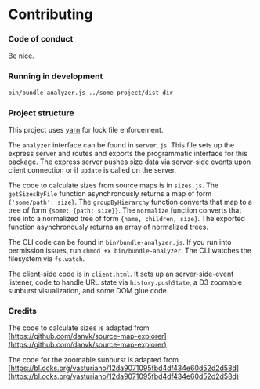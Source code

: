 # Contributing

### Code of conduct

Be nice.

### Running in development

```sh
bin/bundle-analyzer.js ../some-project/dist-dir
```

### Project structure

This project uses [yarn](https://yarnpkg.com/en/) for lock file enforcement.

The `analyzer` interface can be found in `server.js`. This file sets up the express server and routes and exports the programmatic interface for this package. The express server pushes size data via server-side events upon client connection or if `update` is called on the server.

The code to calculate sizes from source maps is in `sizes.js`. The `getSizesByFile` function asynchronously returns a map of form `{'some/path': size}`. The `groupByHierarchy` function converts that map to a tree of form `{some: {path: size}}`. The `normalize` function converts that tree into a normalized tree of form `{name, children, size}`. The exported function asynchronously returns an array of normalized trees.

The CLI code can be found in `bin/bundle-analyzer.js`. If you run into permission issues, run `chmod +x bin/bundle-analyzer`. The CLI watches the filesystem via `fs.watch`.

The client-side code is in `client.html`. It sets up an server-side-event listener, code to handle URL state via `history.pushState`, a D3 zoomable sunburst visualization, and some DOM glue code.

### Credits

The code to calculate sizes is adapted from [https://github.com/danvk/source-map-explorer](https://github.com/danvk/source-map-explorer)

The code for the zoomable sunburst is adapted from [https://bl.ocks.org/vasturiano/12da9071095fbd4df434e60d52d2d58d](https://bl.ocks.org/vasturiano/12da9071095fbd4df434e60d52d2d58d)

